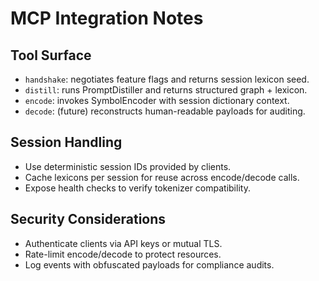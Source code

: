 # MCP Integration Notes

## Tool Surface

- `handshake`: negotiates feature flags and returns session lexicon seed.
- `distill`: runs PromptDistiller and returns structured graph + lexicon.
- `encode`: invokes SymbolEncoder with session dictionary context.
- `decode`: (future) reconstructs human-readable payloads for auditing.

## Session Handling

- Use deterministic session IDs provided by clients.
- Cache lexicons per session for reuse across encode/decode calls.
- Expose health checks to verify tokenizer compatibility.

## Security Considerations

- Authenticate clients via API keys or mutual TLS.
- Rate-limit encode/decode to protect resources.
- Log events with obfuscated payloads for compliance audits.
